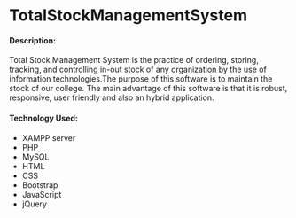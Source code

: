 # TotalStockManagementSystem
#### Description:
Total Stock Management System is the practice of ordering, storing, tracking, and controlling in-out stock of any organization by the use of information technologies.The purpose of this software is to maintain the stock of our college. The main advantage of this software is that it is robust, responsive, user friendly and also an hybrid application.
#### Technology Used:
- XAMPP server
- PHP
- MySQL
- HTML
- CSS
- Bootstrap
- JavaScript
- jQuery
